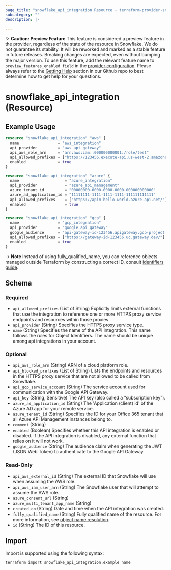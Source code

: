 ```yaml
---
page_title: "snowflake_api_integration Resource - terraform-provider-snowflake"
subcategory: ""
description: |-
  
---
```


!> **Caution: Preview Feature** This feature is considered a preview feature in the provider, regardless of the state of the resource in Snowflake. We do not guarantee its stability. It will be reworked and marked as a stable feature in future releases. Breaking changes are expected, even without bumping the major version. To use this feature, add the relevant feature name to `preview_features_enabled field` in the [provider configuration](https://registry.terraform.io/providers/Snowflake-Labs/snowflake/latest/docs#schema). Please always refer to the [Getting Help](https://github.com/Snowflake-Labs/terraform-provider-snowflake?tab=readme-ov-file#getting-help) section in our Github repo to best determine how to get help for your questions.

# snowflake_api_integration (Resource)



## Example Usage

```terraform
resource "snowflake_api_integration" "aws" {
  name                 = "aws_integration"
  api_provider         = "aws_api_gateway"
  api_aws_role_arn     = "arn:aws:iam::000000000001:/role/test"
  api_allowed_prefixes = ["https://123456.execute-api.us-west-2.amazonaws.com/prod/"]
  enabled              = true
}

resource "snowflake_api_integration" "azure" {
  name                    = "azure_integration"
  api_provider            = "azure_api_management"
  azure_tenant_id         = "00000000-0000-0000-0000-000000000000"
  azure_ad_application_id = "11111111-1111-1111-1111-111111111111"
  api_allowed_prefixes    = ["https://apim-hello-world.azure-api.net/"]
  enabled                 = true
}

resource "snowflake_api_integration" "gcp" {
  name                 = "gcp_integration"
  api_provider         = "google_api_gateway"
  google_audience      = "api-gateway-id-123456.apigateway.gcp-project.cloud.goog"
  api_allowed_prefixes = ["https://gateway-id-123456.uc.gateway.dev/"]
  enabled              = true
}
```

-> **Note** Instead of using fully_qualified_name, you can reference objects managed outside Terraform by constructing a correct ID, consult [identifiers guide](https://registry.terraform.io/providers/Snowflake-Labs/snowflake/latest/docs/guides/identifiers#new-computed-fully-qualified-name-field-in-resources).
<!-- TODO(SNOW-1634854): include an example showing both methods-->

<!-- schema generated by tfplugindocs -->
## Schema

### Required

- `api_allowed_prefixes` (List of String) Explicitly limits external functions that use the integration to reference one or more HTTPS proxy service endpoints and resources within those proxies.
- `api_provider` (String) Specifies the HTTPS proxy service type.
- `name` (String) Specifies the name of the API integration. This name follows the rules for Object Identifiers. The name should be unique among api integrations in your account.

### Optional

- `api_aws_role_arn` (String) ARN of a cloud platform role.
- `api_blocked_prefixes` (List of String) Lists the endpoints and resources in the HTTPS proxy service that are not allowed to be called from Snowflake.
- `api_gcp_service_account` (String) The service account used for communication with the Google API Gateway.
- `api_key` (String, Sensitive) The API key (also called a “subscription key”).
- `azure_ad_application_id` (String) The 'Application (client) id' of the Azure AD app for your remote service.
- `azure_tenant_id` (String) Specifies the ID for your Office 365 tenant that all Azure API Management instances belong to.
- `comment` (String)
- `enabled` (Boolean) Specifies whether this API integration is enabled or disabled. If the API integration is disabled, any external function that relies on it will not work.
- `google_audience` (String) The audience claim when generating the JWT (JSON Web Token) to authenticate to the Google API Gateway.

### Read-Only

- `api_aws_external_id` (String) The external ID that Snowflake will use when assuming the AWS role.
- `api_aws_iam_user_arn` (String) The Snowflake user that will attempt to assume the AWS role.
- `azure_consent_url` (String)
- `azure_multi_tenant_app_name` (String)
- `created_on` (String) Date and time when the API integration was created.
- `fully_qualified_name` (String) Fully qualified name of the resource. For more information, see [object name resolution](https://docs.snowflake.com/en/sql-reference/name-resolution).
- `id` (String) The ID of this resource.

## Import

Import is supported using the following syntax:

```shell
terraform import snowflake_api_integration.example name
```
